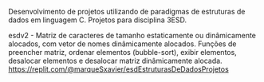 Desenvolvimento de projetos utilizando de paradigmas de estruturas de dados em linguagem C. Projetos para disciplina 3ESD.

esdv2 - Matriz de caracteres de tamanho estaticamente ou dinâmicamente alocados, com vetor de nomes dinâmicamente alocados. Funções de preencher matriz, ordenar elementos (bubble-sort), exibir elementos, desalocar elementos e desalocar matriz dinâmicamente alocada. https://replit.com/@marqueSxavier/esdEstruturasDeDadosProjetos
